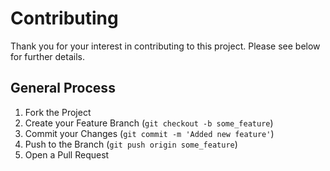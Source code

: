 # Contributing

Thank you for your interest in contributing to this project. Please see below for further details.

## General Process

1. Fork the Project
2. Create your Feature Branch (`git checkout -b some_feature`)
3. Commit your Changes (`git commit -m 'Added new feature'`)
4. Push to the Branch (`git push origin some_feature`)
5. Open a Pull Request
